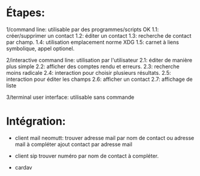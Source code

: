 # Étapes:


1/command line: utilisable par des programmes/scripts OK
1.1: créer/supprimer un contact
1.2: éditer un contact
1.3: recherche de contact par champ.
1.4: utilisation emplacement norme XDG
1.5: carnet à liens symbolique, appel optionel.

2/interactive command line: utilisation par l'utilisateur
2.1: éditer de manière plus simple
2.2: afficher des comptes rendu et erreurs.
2.3: recherche moins radicale
2.4: interaction pour choisir plusieurs résultats.
2.5: interaction pour éditer les champs
2.6: afficher un contact
2.7: affichage de liste

3/terminal user interface: utilisable sans commande




# Intégration:

- client mail neomutt: 
trouver adresse mail par nom de contact ou adresse mail à compléter 
ajout contact par adresse mail

- client sip
trouver numéro par nom de contact à compléter.

- cardav
